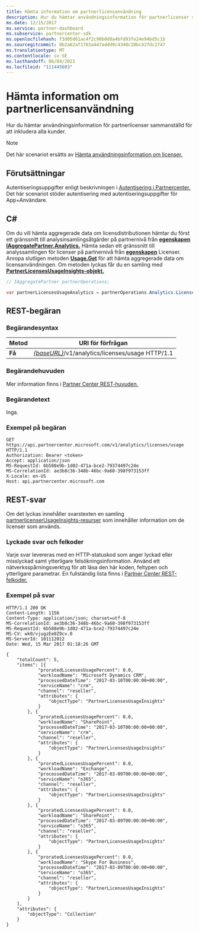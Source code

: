 ```yaml
---
title: Hämta information om partnerlicensanvändning
description: Hur du hämtar användningsinformation för partnerlicenser sammanställd för att inkludera alla kunder.
ms.date: 12/15/2017
ms.service: partner-dashboard
ms.subservice: partnercenter-sdk
ms.openlocfilehash: f3d05d61ac4f2c90b0d8a4bfd93fe24e94bd5c1b
ms.sourcegitcommit: 0b2a62af1765a447addd9c4340c28bc42fdc2747
ms.translationtype: MT
ms.contentlocale: sv-SE
ms.lasthandoff: 06/04/2021
ms.locfileid: "111445603"
---
```

# <a name="get-partner-licenses-usage-information"></a>Hämta information om partnerlicensanvändning

Hur du hämtar användningsinformation för partnerlicenser sammanställd för att inkludera alla kunder.

> [!NOTE]
> Det här scenariot ersätts av [Hämta användningsinformation om licenser.](get-licenses-usage-information.md)

## <a name="prerequisites"></a>Förutsättningar

Autentiseringsuppgifter enligt beskrivningen i [Autentisering i Partnercenter.](partner-center-authentication.md) Det här scenariot stöder autentisering med autentiseringsuppgifter för App+Användare.

## <a name="c"></a>C\#

Om du vill hämta aggregerade data om licensdistributionen hämtar du först ett gränssnitt till analysinsamlingsåtgärder på partnernivå från [**egenskapen IAggregatePartner.Analytics.**](/dotnet/api/microsoft.store.partnercenter.ipartner.analytics) Hämta sedan ett gränssnitt till analyssamlingen för licenser på partnernivå från [**egenskapen**](/dotnet/api/microsoft.store.partnercenter.analytics.ipartneranalyticscollection.licenses) Licenser. Anropa slutligen metoden [**Usage.Get**](/dotnet/api/microsoft.store.partnercenter.genericoperations.ientireentitycollectionretrievaloperations-2.get) för att hämta aggregerade data om licensanvändningen. Om metoden lyckas får du en samling med [**PartnerLicensesUsageInsights-objekt.**](/dotnet/api/microsoft.store.partnercenter.models.analytics.partnerlicensesusageinsights)

``` csharp
// IAggregatePartner partnerOperations;

var partnerLicensesUsageAnalytics = partnerOperations.Analytics.Licenses.Usage.Get();
```

## <a name="rest-request"></a>REST-begäran

### <a name="request-syntax"></a>Begärandesyntax

| Metod  | URI för förfrågan                                                                      |
|---------|----------------------------------------------------------------------------------|
| **Få** | [*{baseURL}*](partner-center-rest-urls.md)/v1/analytics/licenses/usage HTTP/1.1 |

### <a name="request-headers"></a>Begärandehuvuden

Mer information finns i [Partner Center REST-huvuden.](headers.md)

### <a name="request-body"></a>Begärandetext

Inga.

### <a name="request-example"></a>Exempel på begäran

```http
GET https://api.partnercenter.microsoft.com/v1/analytics/licenses/usage HTTP/1.1
Authorization: Bearer <token>
Accept: application/json
MS-RequestId: 6b588e9b-1d02-471a-bce2-79374497c24e
MS-CorrelationId: ae3b8c36-348b-46bc-9a60-398f973153ff
X-Locale: en-US
Host: api.partnercenter.microsoft.com
```

## <a name="rest-response"></a>REST-svar

Om det lyckas innehåller svarstexten en samling [partnerlicenserUsageInsights-resurser](analytics-resources.md#partnerlicensesusageinsights) som innehåller information om de licenser som används.

### <a name="response-success-and-error-codes"></a>Lyckade svar och felkoder

Varje svar levereras med en HTTP-statuskod som anger lyckad eller misslyckad samt ytterligare felsökningsinformation. Använd ett nätverksspårningsverktyg för att läsa den här koden, feltypen och ytterligare parametrar. En fullständig lista finns i [Partner Center REST-felkoder.](error-codes.md)

### <a name="response-example"></a>Exempel på svar

```http
HTTP/1.1 200 OK
Content-Length: 1156
Content-Type: application/json; charset=utf-8
MS-CorrelationId: ae3b8c36-348b-46bc-9a60-398f973153ff
MS-RequestId: 6b588e9b-1d02-471a-bce2-79374497c24e
MS-CV: wk0/vjugzEe0Z9cv.0
MS-ServerId: 101112012
Date: Wed, 15 Mar 2017 01:18:26 GMT

{
    "totalCount": 5,
    "items": [{
            "proratedLicensesUsagePercent": 0.0,
            "workloadName": "Microsoft Dynamics CRM",
            "processedDateTime": "2017-03-10T00:00:00+00:00",
            "serviceName": "crm",
            "channel": "reseller",
            "attributes": {
                "objectType": "PartnerLicensesUsageInsights"
            }
        }, {
            "proratedLicensesUsagePercent": 0.0,
            "workloadName": "SharePoint",
            "processedDateTime": "2017-03-10T00:00:00+00:00",
            "serviceName": "crm",
            "channel": "reseller",
            "attributes": {
                "objectType": "PartnerLicensesUsageInsights"
            }
        }, {
            "proratedLicensesUsagePercent": 0.0,
            "workloadName": "Exchange",
            "processedDateTime": "2017-03-09T00:00:00+00:00",
            "serviceName": "o365",
            "channel": "reseller",
            "attributes": {
                "objectType": "PartnerLicensesUsageInsights"
            }
        }, {
            "proratedLicensesUsagePercent": 0.0,
            "workloadName": "SharePoint",
            "processedDateTime": "2017-03-09T00:00:00+00:00",
            "serviceName": "o365",
            "channel": "reseller",
            "attributes": {
                "objectType": "PartnerLicensesUsageInsights"
            }
        }, {
            "proratedLicensesUsagePercent": 0.0,
            "workloadName": "Skype For Business",
            "processedDateTime": "2017-03-09T00:00:00+00:00",
            "serviceName": "o365",
            "channel": "reseller",
            "attributes": {
                "objectType": "PartnerLicensesUsageInsights"
            }
        }
    ],
    "attributes": {
        "objectType": "Collection"
    }
}
```
